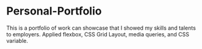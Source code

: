 # Personal-Portfolio

This is a portfolio of work can showcase that I showed my skills and talents to employers.
Applied flexbox, CSS Grid Layout, media queries, and CSS variable. 
